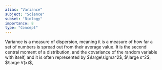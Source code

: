 ```yaml
---
alias: "Variance"
subject: "Science"
subset: "Biology"
importance: 8
type: "Concept"
---
```


Variance is a measure of dispersion, meaning it is a measure of how far a set of numbers is spread out from their average value. It is the second central moment of a distribution, and the covariance of the random variable with itself, and it is often represented by $\large\sigma^2$, $\large s^2$, $\large V(x)$, 